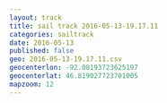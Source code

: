 ```yaml
---
layout: track
title: sail track 2016-05-13-19.17.11
categories: sailtrack
date: 2016-05-13
published: false
geo: 2016-05-13-19.17.11.csv
geocenterlon: -92.08193723625197
geocenterlat: 46.819027723701005
mapzoom: 12
---
```


